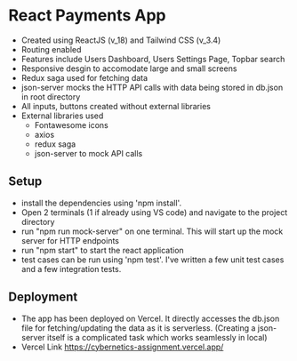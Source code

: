 # React Payments App

 - Created using ReactJS (v_18) and Tailwind CSS (v_3.4)
 - Routing enabled
 - Features include Users Dashboard, Users Settings Page, Topbar search
 - Responsive desgin to accomodate large and small screens
 - Redux saga used for fetching data
 - json-server mocks the HTTP API calls with data being stored in db.json in root directory
 - All inputs, buttons created without external libraries
 - External libraries used
    - Fontawesome icons
    - axios
    - redux saga
    - json-server to mock API calls

## Setup
 
 - install the dependencies using 'npm install'.
 - Open 2 terminals (1 if already using VS code) and navigate to the project directory
 - run "npm run mock-server" on one terminal. This will start up the mock server for HTTP endpoints
 - run "npm start" to start the react application
 - test cases can be run using 'npm test'. I've written a few unit test cases and a few integration tests.

 ## Deployment

 - The app has been deployed on Vercel. It directly accesses the db.json file for fetching/updating the data as it is serverless. (Creating a json-server itself is a complicated task which works seamlessly in local)
 - Vercel Link https://cybernetics-assignment.vercel.app/
